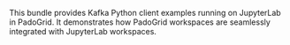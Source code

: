 This bundle provides Kafka Python client examples running on JupyterLab in PadoGrid. It demonstrates how PadoGrid workspaces are seamlessly integrated with JupyterLab workspaces.
